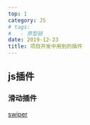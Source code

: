 ```yaml
---
top: 1
category: JS
# tags:
#   - 原型链
date: 2019-12-23
title: 项目开发中用到的插件
---
```


## js插件

### 滑动插件
[swiper](https://www.swiper.com.cn/)